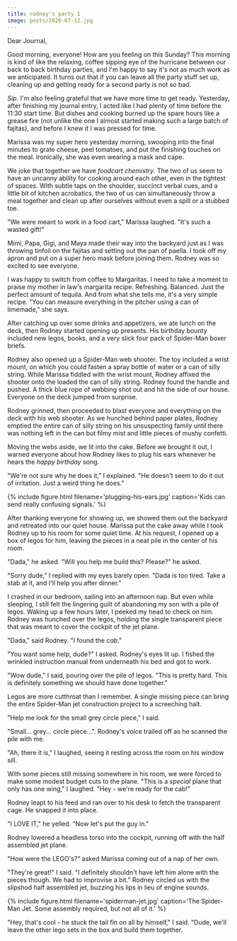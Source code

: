 ```yaml
---
title: rodney's party 1
image: posts/2020-07-12.jpg
---
```


Dear Journal,

Good morning, everyone!  How are you feeling on this Sunday?  This
morning is kind of like the relaxing, coffee sipping eye of the
hurricane between our back to back birthday parties, and I'm happy to
say it's not as much work as we anticipated.  It turns out that if you
can leave all the party stuff set up, cleaning up and getting ready
for a second party is not so bad.

_Sip_.  I'm also feeling grateful that we have more time to get ready.
Yesterday, after finishing my journal entry, I acted like I had plenty
of time before the 11:30 start time.  But dishes and cooking burned up
the spare hours like a grease fire (not unlike the one I almost
started making such a large batch of fajitas), and before I knew it I
was pressed for time.

Marissa was my super hero yesterday morning, swooping into the final
minutes to grate cheese, peel tomatoes, and put the finishing touches
on the meal.  Ironically, she was even wearing a mask and cape.

We joke that together we have _foodcart chemistry_.  The two of us
seem to have an uncanny ability for cooking around each other, even in
the tightest of spaces.  With subtle taps on the shoulder, succinct
verbal cues, and a little bit of kitchen acrobatics, the two of us can
simultaneously throw a meal together and clean up after ourselves
without even a spill or a stubbed toe.

"We were meant to work in a food cart," Marissa laughed.  "It's such a
wasted gift!"

Mimi, Papa, Gigi, and Maya made their way into the backyard just as I
was throwing tinfoil on the fajitas and setting out the pan of paella.
I took off my apron and put on a super hero mask before joining them.
Rodney was so excited to see everyone.

I was happy to switch from coffee to Margaritas.  I need to take a
moment to praise my mother in law's margarita recipe.  Refreshing.
Balanced.  Just the perfect amount of tequila.  And from what she
tells me, it's a very simple recipe.  "You can measure everything in
the pitcher using a can of limemade," she says.

After catching up over some drinks and appetizers, we ate lunch on the
deck, then Rodney started opening up presents.  His birthday bounty
included new legos, books, and a very slick four pack of Spider-Man
boxer briefs.

Rodney also opened up a Spider-Man web shooter.  The toy included a
wrist mount, on which you could fasten a spray bottle of water or a
can of silly string.  While Marissa fiddled with the wrist mount,
Rodney affixed the shooter onto the loaded the can of silly string.
Rodney found the handle and pushed.  A thick blue rope of webbing shot
out and hit the side of our house.  Everyone on the deck jumped from
surprise.

Rodney grinned, then proceeded to blast everyone and everything on the
deck with his web shooter.  As we hunched behind paper plates, Rodney
emptied the entire can of silly string on his unsuspecting family
until there was nothing left in the can but filmy mist and little
pieces of mushy confetti.

Moving the webs aside, we lit into the cake.  Before we brought it
out, I warned everyone about how Rodney likes to plug his ears
whenever he hears the _happy birthday_ song.

"We're not sure why he does it," I explained.  "He doesn't seem to do
it out of irritation.  Just a weird thing he does."

{% include figure.html
filename='plugging-his-ears.jpg'
caption='Kids can send really confusing signals.' %}

After thanking everyone for showing up, we showed them out the
backyard and retreated into our quiet house.  Marissa put the cake
away while I took Rodney up to his room for some quiet time.  At his
request, I opened up a box of legos for him, leaving the pieces in a
neat pile in the center of his room.

"Dada," he asked.  "Will you help me build this?  Please?" he asked.

"Sorry dude," I replied with my eyes barely open.  "Dada is too
tired.  Take a stab at it, and I'll help you after dinner."

I crashed in our bedroom, sailing into an afternoon nap.  But even
while sleeping, I still felt the lingering guilt of abandoning my son
with a pile of legos.  Waking up a few hours later, I peeked my head
to check on him.  Rodney was hunched over the legos, holding the
single transparent piece that was meant to cover the cockpit of the
jet plane.

"Dada," said Rodney.  "I found the _cab_."

"You want some help, dude?" I asked.  Rodney's eyes lit up.  I fished
the wrinkled instruction manual from underneath his bed and got to
work.

"Wow dude," I said, pouring over the pile of legos.  "This is pretty
hard.  This is definitely something we should have done together."

Legos are more cutthroat than I remember.  A single missing piece can
bring the entire Spider-Man jet construction project to a screeching
halt.

"Help me look for the small grey circle piece," I said.

"Small... grey... circle piece...".  Rodney's voice trailed off as he
scanned the pile with me.

"Ah, there it is," I laughed, seeing it resting across the room on his
window sill.

With some pieces still missing somewhere in his room, we were forced
to make some modest budget cuts to the plane.  "This is a _special_
plane that only has one wing," I laughed.  "Hey - we're ready for the
cab!"

Rodney leapt to his feed and ran over to his desk to fetch the
transparent cage.  He snapped it into place.

"I LOVE IT," he yelled.  "Now let's put the guy in."

Rodney lowered a headless torso into the cockpit, running off with the
half assembled jet plane.

"How were the LEGO's?" asked Marissa coming out of a nap of her own.

"They're great!" I said.  "I definitely shouldn't have left him alone
with the pieces though.  We had to improvise a bit."  Rodney circled
us with the slipshod half assembled jet, buzzing his lips in lieu of
engine sounds.

{% include figure.html filename='spiderman-jet.jpg' caption='The
Spider-Man Jet.  Some assembly required, but not all of it.' %}

"Hey, that's cool - he stuck the tail fin on all by himself," I said.
"Dude, we'll leave the other lego sets in the box and build them
together.
